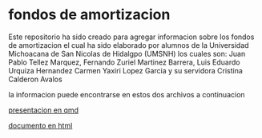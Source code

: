 # fondos de amortizacion
Este repositorio ha sido creado para agregar informacion sobre los fondos de amortizacion
el cual ha sido elaborado por alumnos de la Universidad Michoacana de San Nicolas de Hidalgpo (UMSNH)
los cuales son:
Juan Pablo Tellez Marquez, Fernando Zuriel Martinez Barrera, Luis Eduardo Urquiza Hernandez Carmen Yaxiri Lopez Garcia y su servidora Cristina Calderon Avalos

la informacion puede encontrarse en estos dos archivos a continuacion

[presentacion en qmd](https://github.com/cris2740/fondos-de-amortizacion/blob/main/Presentacion_FondosDeAmortizacion.qmd)

[documento en html](https://github.com/cris2740/fondos-de-amortizacion/blob/main/Fondos_amortizacion.html)
